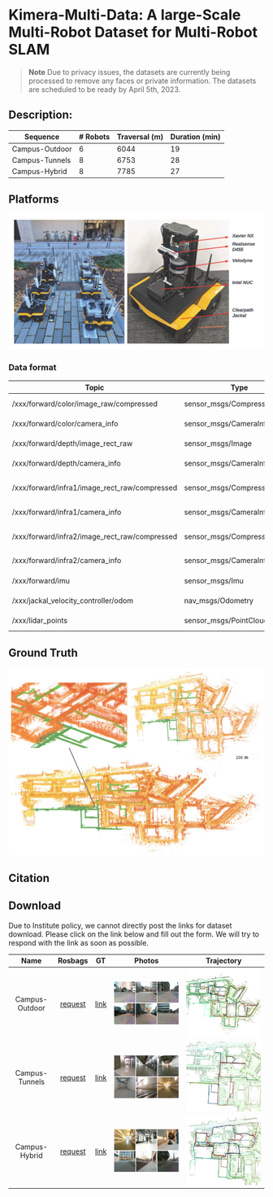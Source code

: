 # Kimera-Multi-Data: A large-Scale Multi-Robot Dataset for Multi-Robot SLAM 
> **Note**
> Due to privacy issues, the datasets are currently being processed to remove any faces or private information.
The datasets are scheduled to be ready by April 5th, 2023.

## Description:

<div align="center">

|  Sequence        |  # Robots  |  Traversal (m)    |  Duration (min)  | 
| ---------------- | ---------- | ----------------- | ---------------- |
|  Campus-Outdoor  |  6         |  6044             |  19              | 
|  Campus-Tunnels  |  8         |  6753             |  28              | 
|  Campus-Hybrid   |  8         |  7785             |  27              |

</div>

## Platforms

<p align="center"> <img src="figures/jackal_figure.jpg" title="" alt="" data-align="center"> </p>

### Data format

<div align="center">

| Topic                                         | Type                        | Description                        |
| --------------------------------------------- | --------------------------- | ---------------------------------- |
| /xxx/forward/color/image_raw/compressed       | sensor_msgs/CompressedImage | RGB Image from D455                |
| /xxx/forward/color/camera_info                | sensor_msgs/CameraInfo      | RGB Image Camera Info              |
| /xxx/forward/depth/image_rect_raw             | sensor_msgs/Image           | Depth Image from D455              |
| /xxx/forward/depth/camera_info                | sensor_msgs/CameraInfo      | Depth Image Camera Info            |
| /xxx/forward/infra1/image_rect_raw/compressed | sensor_msgs/CompressedImage | Compressed Gray Scale Stereo Left  |
| /xxx/forward/infra1/camera_info               | sensor_msgs/CameraInfo      | Stereo Left Camera Info            |
| /xxx/forward/infra2/image_rect_raw/compressed | sensor_msgs/CompressedImage | Compressed Gray Scale Stereo Right |
| /xxx/forward/infra2/camera_info               | sensor_msgs/CameraInfo      | Stereo Right Camera Info           |
| /xxx/forward/imu                              | sensor_msgs/Imu             | IMU from D455                      |
| /xxx/jackal_velocity_controller/odom          | nav_msgs/Odometry           | Wheel Odometry                     |
| /xxx/lidar_points                             | sensor_msgs/PointCloud2     | Lidar Point Cloud                  |

</div>

## Ground Truth

<p align="center"> <img src="figures/gt_map_mit.jpg" title="" alt="" data-align="center"> </p>

</div>

## Citation

## Download
Due to Institute policy, we cannot directly post the links for dataset download.
Please click on the link below and fill out the form. We will try to respond with the link as soon as possible.

| Name | Rosbags | GT | Photos | Trajectory | 
|:-:|:-:|:-:|:-:|:-:|
| Campus-Outdoor | [request](https://forms.gle/EBHJE3LEKkTsnABu7)  | [link](https://drive.google.com/drive/folders/1Pcmm3OVWVAMJvRtRbfHy1H6ecl4VZ07b?usp=share_link) | <img src="figures/photos_outdoor.jpg" alt="drawing" width="400"/> | <img src="figures/1014_gt.png" alt="drawing" width="400"/> |
| Campus-Tunnels | [request](https://forms.gle/EBHJE3LEKkTsnABu7)  | [link](https://drive.google.com/drive/folders/1pewS3on3ZUma5BqjwP_yg3u-nwBghMzr?usp=share_link) | <img src="figures/photos_tunnels.jpg" alt="drawing" width="400"/> | <img src="figures/1207_gt.png" alt="drawing" width="400"/> | 
| Campus-Hybrid  | [request](https://forms.gle/EBHJE3LEKkTsnABu7)  | [link](https://drive.google.com/drive/folders/1Gyw9E8j_9zlzklhPFy4VcKsgnr6oSiu1?usp=share_link) | <img src="figures/photos_hybrid.jpg" alt="drawing" width="400"/>  | <img src="figures/1208_gt.png" alt="drawing" width="400"/> |
